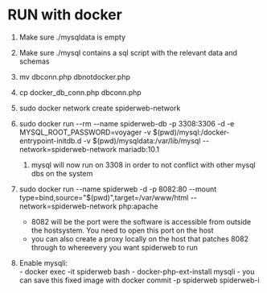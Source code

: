 # RUN with docker

1. Make sure ./mysqldata is empty

2. Make sure ./mysql contains a sql script with the relevant data and schemas

3. mv dbconn.php dbnotdocker.php

4. cp docker_db_conn.php dbconn.php

5. sudo docker network create spiderweb-network

6. sudo docker run --rm --name spiderweb-db -p 3308:3306 -d -e MYSQL_ROOT_PASSWORD=voyager -v $(pwd)/mysql:/docker-entrypoint-initdb.d -v $(pwd)/mysqldata:/var/lib/mysql --network=spiderweb-network mariadb:10.1

   1. mysql will now run on 3308 in order to not conflict with other mysql dbs on the system
   
7. sudo docker run --name spiderweb -d -p 8082:80 --mount type=bind,source="$(pwd)",target=/var/www/html --network=spiderweb-network php:apache

   - 8082 will be the port were the software is accessible from outside the hostsystem. You need to open this port on the host
   - you can also create a proxy locally on the host that patches 8082 through to whereevery you want spiderweb to run

8. Enable mysqli:    
           - docker exec -it spiderweb bash
           - docker-php-ext-install mysqli
           - you can save this fixed image with docker commit -p spiderweb spiderweb-i


